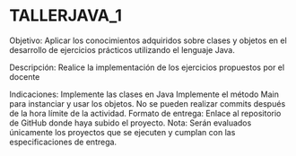 # TALLERJAVA_1
Objetivo: Aplicar los conocimientos adquiridos sobre clases y objetos en el desarrollo de ejercicios prácticos utilizando el lenguaje Java.

Descripción: Realice la implementación de los ejercicios propuestos por el docente

Indicaciones:
Implemente las clases en Java
Implemente el método Main para instanciar y usar los objetos.
No se pueden realizar commits después de la hora límite de la actividad.
Formato de entrega:
Enlace al repositorio de GitHub donde haya subido el proyecto.
Nota: Serán evaluados únicamente los proyectos que se ejecuten y cumplan con las especificaciones de entrega.

